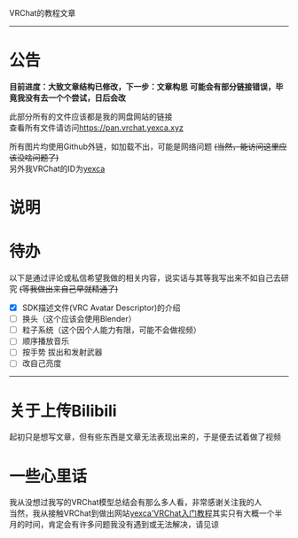 VRChat的教程文章  

***

# 公告  <!-- {docsify-ignore-all} -->

**目前进度：大致文章结构已修改，下一步：文章构思**
**可能会有部分链接错误，毕竟我没有去一个个尝试，日后会改**

此部分所有的文件应该都是我的网盘网站的链接  
查看所有文件请访问<https://pan.vrchat.yexca.xyz>  

所有图片均使用Github外链，如加载不出，可能是网络问题 ~~(当然，能访问这里应该没啥问题了)~~  
另外我VRChat的ID为[yexca](https://vrchat.com/home/user/usr_16490da9-3083-4d90-baab-f19d939c2732)  

# 说明

# 待办
以下是通过评论或私信希望我做的相关内容，说实话与其等我写出来不如自己去研究 ~~(等我做出来自己早就精通了)~~  

* [x] SDK描述文件(VRC Avatar Descriptor)的介绍
* [ ] 换头（这个应该会使用Blender）
* [ ] 粒子系统（这个因个人能力有限，可能不会做视频）
* [ ] 顺序播放音乐
* [ ] 按手势 拔出和发射武器
* [ ] 改自己亮度

***

# 关于上传Bilibili    
起初只是想写文章，但有些东西是文章无法表现出来的，于是便去试着做了视频  

# 一些心里话
我从没想过我写的VRChat模型总结会有那么多人看，非常感谢关注我的人  
当然，我从接触VRChat到做出网站[yexca'VRChat入门教程](https://vrchat.yexca.xyz)其实只有大概一个半月的时间，肯定会有许多问题我没有遇到或无法解决，请见谅  
